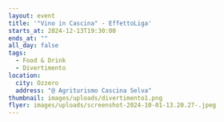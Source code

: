 ```yaml
---
layout: event
title: '"Vino in Cascina" - EffettoLiga'
starts_at: 2024-12-13T19:30:00
ends_at: ""
all_day: false
tags:
  - Food & Drink
  - Divertimento
location:
  city: Ozzero
  address: "@ Agriturismo Cascina Selva"
thumbnail: images/uploads/divertimento1.png
flyer: images/uploads/screenshot-2024-10-01-13.20.27-.jpeg
---
```

